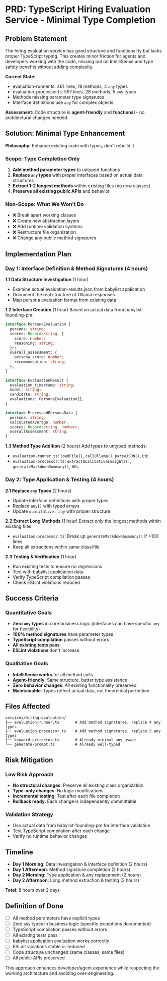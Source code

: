 # PRD: TypeScript Hiring Evaluation Service - Minimal Type Completion

## Problem Statement

The hiring evaluation service has good structure and functionality but lacks proper TypeScript typing. This creates minor friction for agents and developers working with the code, missing out on IntelliSense and type safety benefits without adding complexity.

**Current State:**
- evaluation-runner.ts: 461 lines, 19 methods, 4 `any` types
- evaluation-processor.ts: 597 lines, 28 methods, 5 `any` types  
- Methods missing parameter type signatures
- Interface definitions use `any` for complex objects

**Assessment:** Code structure is **agent-friendly** and **functional** - no architectural changes needed.

## Solution: Minimal Type Enhancement

**Philosophy:** Enhance existing code with types, don't rebuild it.

### Scope: Type Completion Only
1. **Add method parameter types** to untyped functions
2. **Replace `any` types** with proper interfaces based on actual data structures
3. **Extract 1-2 longest methods** within existing files (no new classes)
4. **Preserve all existing public APIs** and behavior

### Non-Scope: What We Won't Do
- ❌ Break apart working classes
- ❌ Create new abstraction layers  
- ❌ Add runtime validation systems
- ❌ Restructure file organization
- ❌ Change any public method signatures

## Implementation Plan

### Day 1: Interface Definition & Method Signatures (4 hours)

**1.1 Data Structure Investigation** (1 hour)
- Examine actual evaluation-results.json from babylist application
- Document the real structure of Ollama responses
- Map persona evaluation format from existing data

**1.2 Interface Creation** (1 hour)
Based on actual data from babylist-founding-pm:
```typescript
interface PersonaEvaluation {
  persona: string;
  scores: Record<string, {
    score: number;
    reasoning: string;
  }>;
  overall_assessment: {
    persona_score: number;
    recommendation: string;
  };
}

interface EvaluationResult {
  evaluation_timestamp: string;
  model: string;
  candidate: string;
  evaluations: PersonaEvaluation[];
}

interface ProcessedPersonaData {
  persona: string;
  calculatedAverage: number;
  scores: Record<string, number>;
  overallAssessment: string;
}
```

**1.3 Method Type Addition** (2 hours)
Add types to untyped methods:
- `evaluation-runner.ts`: `loadFile()`, `callOllama()`, `parseJSON()`, etc.
- `evaluation-processor.ts`: `extractQualitativeInsights()`, `generateMarkdownSummary()`, etc.

### Day 2: Type Application & Testing (4 hours)

**2.1 Replace `any` Types** (2 hours)
- Update interface definitions with proper types
- Replace `any[]` with typed arrays
- Update `qualitative: any` with proper structure

**2.2 Extract Long Methods** (1 hour)
Extract only the longest methods within existing files:
- `evaluation-processor.ts`: Break up `generateMarkdownSummary()` if >100 lines
- Keep all extractions within same class/file

**2.3 Testing & Verification** (1 hour)
- Run existing tests to ensure no regressions
- Test with babylist application data
- Verify TypeScript compilation passes
- Check ESLint violations reduced

## Success Criteria

### Quantitative Goals
- **Zero `any` types** in core business logic (interfaces can have specific `any` for flexibility)
- **100% method signatures** have parameter types
- **TypeScript compilation** passes without errors
- **All existing tests pass**
- **ESLint violations** don't increase

### Qualitative Goals
- **IntelliSense works** for all method calls
- **Agent-friendly**: Same structure, better type assistance
- **Zero behavior changes**: All existing functionality preserved
- **Maintainable**: Types reflect actual data, not theoretical perfection

## Files Affected

```
services/hiring-evaluation/
├── evaluation-runner.ts       # Add method signatures, replace 4 any types
├── evaluation-processor.ts    # Add method signatures, replace 5 any types  
├── keyword-extractor.ts       # Already minimal any usage
└── generate-prompt.ts         # Already well-typed
```

## Risk Mitigation

### Low Risk Approach
- **No structural changes**: Preserve all existing class organization
- **Type-only changes**: No logic modifications
- **Incremental testing**: Test after each file completion
- **Rollback ready**: Each change is independently committable

### Validation Strategy
- Use actual data from babylist-founding-pm for interface validation
- Test TypeScript compilation after each change
- Verify no runtime behavior changes

## Timeline

- **Day 1 Morning**: Data investigation & interface definition (2 hours)
- **Day 1 Afternoon**: Method signature completion (2 hours)
- **Day 2 Morning**: Type application & any replacement (2 hours)  
- **Day 2 Afternoon**: Long method extraction & testing (2 hours)

**Total**: 8 hours over 2 days

## Definition of Done

- [ ] All method parameters have explicit types
- [ ] Zero `any` types in business logic (specific exceptions documented)
- [ ] TypeScript compilation passes without errors
- [ ] All existing tests pass
- [ ] babylist application evaluation works correctly
- [ ] ESLint violations stable or reduced
- [ ] Code structure unchanged (same classes, same files)
- [ ] All public APIs preserved

This approach enhances developer/agent experience while respecting the working architecture and avoiding over-engineering.